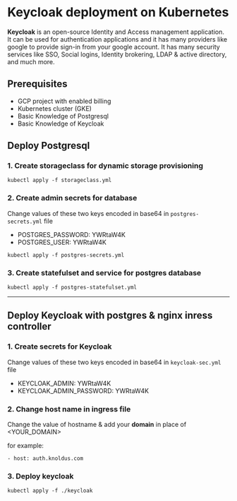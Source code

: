 # Keycloak deployment on Kubernetes

**Keycloak** is an open-source Identity and Access management application. It can be used for authentication applications and it has many providers like google to provide sign-in from your google account. It has many security services like SSO, Social logins, Identity brokering, LDAP & active directory, and much more.

## Prerequisites 

* GCP project with enabled billing
* Kubernetes cluster (GKE)
* Basic Knowledge of Postgresql
* Basic Knowledge of Keycloak

## Deploy Postgresql

### 1. Create storageclass for dynamic storage provisioning

```
kubectl apply -f storageclass.yml
```

### 2. Create admin secrets for database

Change values of these two keys encoded in base64 in `postgres-secrets.yml` file

*  POSTGRES_PASSWORD: YWRtaW4K
*  POSTGRES_USER: YWRtaW4K

```
kubectl apply -f postgres-secrets.yml
```

### 3. Create statefulset and service for postgres database

```
kubectl apply -f postgres-statefulset.yml
```

---

## Deploy Keycloak with postgres & nginx inress controller

### 1. Create secrets for Keycloak

Change values of these two keys encoded in base64 in `keycloak-sec.yml` file

*  KEYCLOAK_ADMIN: YWRtaW4K
*  KEYCLOAK_ADMIN_PASSWORD: YWRtaW4K

### 2. Change host name in ingress file 

Change the value of hostname & add your **domain** in place of <YOUR_DOMAIN> 

for example:

```
- host: auth.knoldus.com
```

### 3. Deploy keycloak

```
kubectl apply -f ./keycloak
```